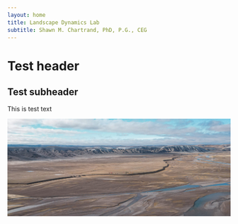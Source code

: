 ```yaml
---
layout: home
title: Landscape Dynamics Lab
subtitle: Shawn M. Chartrand, PhD, P.G., CEG
---
```


# Test header 

## Test subheader 

This is test text 

<img src="/assets/img/camp.jpeg" alt="camp"/> 
